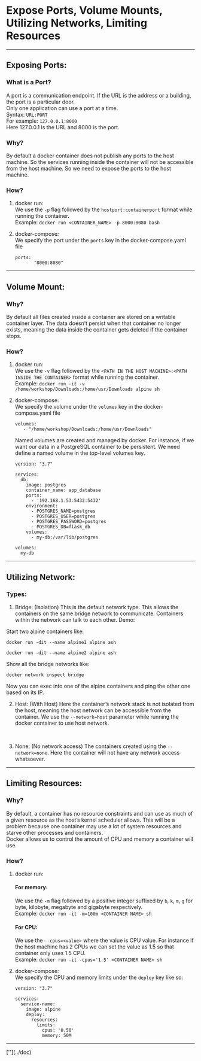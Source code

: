 # Expose Ports, Volume Mounts, Utilizing Networks, Limiting Resources
<hr>

## Exposing Ports:
### What is a Port?
A port is a communication endpoint. If the URL is the address or a building, the port is a particular door.
<br>
Only one application can use a port at a time.
<br>
Syntax: `URL:PORT`
<br>
For example: `127.0.0.1:8000`
<br>
Here 127.0.0.1 is the URL and 8000 is the port.

### Why?
By default a docker container does not publish any ports to the host machine. So the services running inside the container will not be accessible from the host machine. So we need to expose the ports to the host machine.
<br>

### How?
1.  docker run:
    <br>
    We use the `-p` flag followed by the `hostport:containerport` format while running the container.
    <br>
    Example: `docker run <CONTAINER_NAME> -p 8000:8080 bash`


2. docker-compose:
    <br>
    We specify the port under the `ports` key in the docker-compose.yaml file
    ```
    ports:
        -  "8000:8080"
    ```
<hr>

## Volume Mount:

### Why?
By default all files created inside a container are stored on a writable container layer. The data doesn’t persist when that container no longer exists, meaning the data inside the container gets deleted if the container stops.

### How?
1.  docker run:
    <br>
    We use the `-v` flag followed by the `<PATH IN THE HOST MACHINE>:<PATH INSIDE THE CONTAINER>` format while running the container.
    <br>
    Example: `docker run -it -v /home/workshop/Downloads:/home/usr/Downloads alpine sh`


2. docker-compose:
    <br>
    We specify the volume under the `volumes` key in the docker-compose.yaml file
    ```
    volumes:
       - "/home/workshop/Downloads:/home/usr/Downloads"
    ```
    Named volumes are created and managed by docker. For instance, if we want our data in a PostgreSQL container to be persistent. 
    We need define a named volume in the top-level volumes key.
    ```
    version: "3.7"

    services:
      db:
        image: postgres
        container_name: app_database
        ports:
          - '192.168.1.53:5432:5432'
        environment:
          - POSTGRES_NAME=postgres
          - POSTGRES_USER=postgres
          - POSTGRES_PASSWORD=postgres
          - POSTGRES_DB=flask_db
        volumes:
          - my-db:/var/lib/postgres

    volumes: 
      my-db
    ```
<hr>

## Utilizing Network:

### Types:
1.  Bridge: (Isolation)
This is the default network type. This allows the containers on the same bridge network to communicate. Containers within the network can talk to each other.
Demo:

Start two alpine containers like:
```
docker run -dit --name alpine1 alpine ash

docker run -dit --name alpine2 alpine ash
```
Show all the bridge networks like:
```
docker network inspect bridge
```
Now you can exec into one of the alpine containers and ping the other one based on its IP.

2. Host: (With Host)
Here the container’s network stack is not isolated from the host, meaning the host network can be accessible from the container. We use the `--network=host` parameter while running the docker container to use host network.
<br>

3.  None: (No network access)
The containers created using the `--network=none`. Here the container will not have any network access whatsoever. 
<hr>

## Limiting Resources:

### Why?
By default, a container has no resource constraints and can use as much of a given resource as the host’s kernel scheduler allows. This will be a problem because one container may use a lot of system resources and starve other processes and containers.
<br>
Docker allows us to control the amount of CPU and memory a container will use.

### How?
1.  docker run:
    <br>
    ####  For memory:
    We use the `-m` flag followed by a positive integer suffixed by `b`, `k`, `m`, `g` for byte, kilobyte, megabyte and gigabyte respectively.
    <br>
    Example: `docker run -it -m=100m <CONTAINER NAME> sh`
    #### For CPU:
    We use the `--cpus=<value>` where the value is CPU value. For instance if the host machine has 2 CPUs we can set the value as 1.5 so that container only uses 1.5 CPU.
    <br>
    Example: `docker run -it -cpus='1.5' <CONTAINER NAME> sh`

2.  docker-compose:
    <br>
    We specify the CPU and memory limits under the `deploy` key like so:
    ```
    version: "3.7"

    services:
      service-name:
        image: alpine
        deploy:
          resources:
            limits:
              cpus: '0.50'
              memory: 50M
    ```
<hr>
[''](../doc)